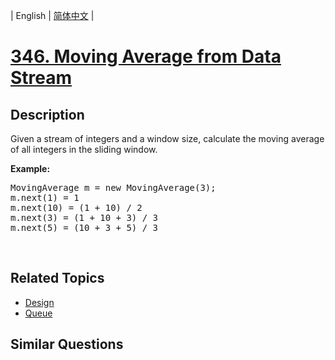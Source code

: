 
| English | [简体中文](README.md) |

# [346. Moving Average from Data Stream](https://leetcode-cn.com/problems/moving-average-from-data-stream/)

## Description

<p>Given a stream of integers and a window size, calculate the moving average of all integers in the sliding window.</p>

<p><strong>Example:</strong></p>

<pre>
MovingAverage m = new MovingAverage(3);
m.next(1) = 1
m.next(10) = (1 + 10) / 2
m.next(3) = (1 + 10 + 3) / 3
m.next(5) = (10 + 3 + 5) / 3
</pre>

<p>&nbsp;</p>


## Related Topics

- [Design](https://leetcode-cn.com/tag/design)
- [Queue](https://leetcode-cn.com/tag/queue)

## Similar Questions


